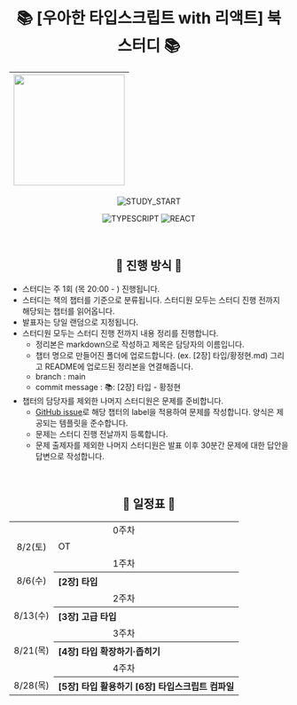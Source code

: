 <div align="center">

# 📚 [우아한 타입스크립트 with 리액트] 북 스터디 📚

| <img width="200" src="https://github.com/user-attachments/assets/716ca8b2-ba7f-4bc2-bd1e-4086e34117a1" /> |
| ------------------------------------------------------ |

![STUDY_START](https://img.shields.io/badge/START-2025--08--02-blue)

![TYPESCRIPT](https://img.shields.io/badge/TYPESCRIPT-3178C6?style=for-the-badge&logo=Typescript&logoColor=white)
![REACT](https://img.shields.io/badge/REACT-61DAFB?style=for-the-badge&logo=React&logoColor=black)

<br />

## 📣 진행 방식 📣

<div align="left">

- 스터디는 주 1회 (목 20:00 - ) 진행됩니다.
- 스터디는 책의 챕터를 기준으로 분류됩니다. 스터디원 모두는 스터디 진행 전까지 해당되는 챕터를 읽어옵니다.
- 발표자는 당일 랜덤으로 지정됩니다.
- 스터디원 모두는 스터디 진행 전까지 내용 정리를 진행합니다.
  - 정리본은 markdown으로 작성하고 제목은 담당자의 이름입니다.
  - 챕터 명으로 만들어진 폴더에 업로드합니다. (ex. [2장] 타입/황정현.md) 그리고 README에 업로드된 정리본을 연결해줍니다.
  - branch : main
  - commit message : 📚: [2장] 타입 - 황정현
- 챕터의 담당자를 제외한 나머지 스터디원은 문제를 준비합니다.
  - [GitHub issue](https://github.com/front-book-study/woowahan-ts/issues)로 해당 챕터의 label을 적용하여 문제를 작성합니다. 양식은 제공되는 템플릿을 준수합니다.
  - 문제는 스터디 진행 전날까지 등록합니다.
  - 문제 출제자를 제외한 나머지 스터디원은 발표 이후 30분간 문제에 대한 답안을 답변으로 작성합니다.

</div>
<br />

## 📅 일정표 📅

<table>
<tbody>
<tr>
<td align="center" colspan="5">0주차</td>
</tr>
<tr>
<td align="center">8/2(토)</td>
<td colspan="4">OT</td>
</tr>
<tr>
<td align="center" colspan="5">1주차</td>
</tr>
<tr>
<td align="center">8/6(수)</td>
<th align="left">[2장] 타입</th>
</tr>
<tr>
<td align="center" colspan="5">2주차</td>
</tr>
<tr>
<td align="center">8/13(수)</td>
<th align="left">[3장] 고급 타입</th>
</tr>
<tr>
<td align="center" colspan="5">3주차</td>
</tr>
<tr>
<td align="center">8/21(목)</td>
<th align="left">[4장] 타입 확장하기·좁히기</th>
</tr>
  <tr>
<td align="center" colspan="5">4주차</td>
</tr>
<td align="center">8/28(목)</td>
<th align="left">[5장] 타입 활용하기 [6장] 타입스크립트 컴파일</th>
</tr>
</tbody>
</table>

<br />



</div>

